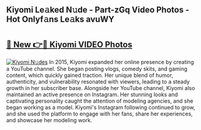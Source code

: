 ## Kiyomi Le𝚊ked N𝚞de - Part-zGq Video Photos - Hot Onlyf𝚊ns Le𝚊ks avuWY

# <h2><a href="http://ab4029.deff.icu/?id=Kiyomi">🔗 New 👉🔴 Kiyomi VIDEO Photos</a></h2>

[![Kiyomi N𝚞des](https://i.imgur.com/rIISA9y.gif)](http://ab4029.deff.icu/?id=Kiyomi)
In 2015, Kiyomi expanded her online presence by creating a YouTube channel. She began posting vlogs, comedy skits, and gaming content, which quickly gained traction. Her unique blend of humor, authenticity, and vulnerability resonated with viewers, leading to a steady growth in her subscriber base. Alongside her YouTube channel, Kiyomi also maintained an active presence on Instagram. Her stunning looks and captivating personality caught the attention of modeling agencies, and she began working as a model. Kiyomi's Instagram following continued to grow, and she used the platform to engage with her fans, share her experiences, and showcase her modeling work.
